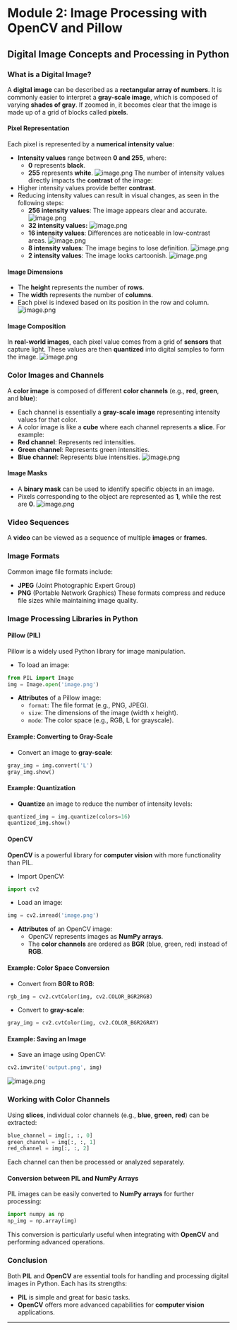 

# Module 2: Image Processing with OpenCV and Pillow
## Digital Image Concepts and Processing in Python
### What is a Digital Image?
A **digital image** can be described as a **rectangular array of numbers**. It is commonly easier to interpret a **gray-scale image**, which is composed of varying **shades of gray**. If zoomed in, it becomes clear that the image is made up of a grid of blocks called **pixels**.
#### Pixel Representation
Each pixel is represented by a **numerical intensity value**:
- **Intensity values** range between **0 and 255**, where:
	- **0** represents **black**.
	- **255** represents **white**.
![image.png](https://prod-files-secure.s3.us-west-2.amazonaws.com/03e82b26-cccb-4906-bb56-adabcbdc0655/fa1bb4aa-313a-44c2-a7b3-7fa4a8432b08/image.png?X-Amz-Algorithm=AWS4-HMAC-SHA256&X-Amz-Content-Sha256=UNSIGNED-PAYLOAD&X-Amz-Credential=ASIAZI2LB466TIDXXG5Z%2F20250205%2Fus-west-2%2Fs3%2Faws4_request&X-Amz-Date=20250205T031814Z&X-Amz-Expires=3600&X-Amz-Security-Token=IQoJb3JpZ2luX2VjECAaCXVzLXdlc3QtMiJHMEUCIHqk%2BTUsP6Z6yIcJoAEpfnwI%2BFA5xJrhbSWHG61Pxw1yAiEAj9ihoKM9r3583ThSi9l0qM5Pm3PnNL12HXcENe7phAoq%2FwMIORAAGgw2Mzc0MjMxODM4MDUiDEu0HFDHAr%2FRURDgzircAzCdGxXT94tQf6Nj%2F%2Fc4vXeB42Q3ScceXtehBLWS0KtRSHCJ1IYJP9tQ7StSo5dN7vsTE2Eg9jNzxsez3adakr5m4pD05A0%2FcUa0mQwimRrvtfS07OETOn%2FJ0HP%2FzPhOWmqML5lfk0kPOuYJTJkqDuMPPx9es4R8FHEmNBgPR4540h20S5QEzYihOENXXoUoogo1vGDjTqoT7usZPpgY0OLeNHj5pW88Cp4gMbdQU83EM54yNLaIFlHwOoEzmJtn%2FUupjS0UYzQFEEWVCxnhKviDkx%2BhdQiYF4C7Jn1aruRv8mK8x0hrJvA%2BDseoNE6Uun8qLc0PGfR3yAocOI2xh%2BW0GUbUl8WeZkno64vYlJYoj1Groyx0e2HvBPmt6d0g0U9Ok16GfwnKkmA5vc8P%2FaLEQ9zHF9eBc9Ym0zpcTPLcJDVtqtWqxzXK7TsZEFTEhk2ucBCbXq4RgYlaGDKmssim9pG7cL%2BkiZnKcn59iebjWTirmaR145ehzIALIOnJR8moyrttBcUoGaOBkZN9LjOc6D2wdYSdbhHAEgAytObz0rywo6TseIDPDOwZJsNzMkARc%2BV05bWLqbQoe4v3vOhHV5mN%2Ba3CpLT0jk5OHmW1Ew3EMYOTfDtJNJhRMP3Mir0GOqUBreJrX%2BW6afgTHx4B2Ch2BbxNXvlIC3DLbU5w73iEWFT6s8BFKjESGG1zR92km%2B2MQnDdUmgLGCijpf3iEzD3d0%2FpXo6eBsqrxxoyo9BPi0iQ4xisWk6JYN4mjzsHpQRkhsoSzcVC%2F1wO4Bxl4B0ynf1VqxObrB4MCh7Lw%2Fhjgiuf6jQVPvYawwYho6KmTkvckkEEG2%2B2CUJWSPGDdQe%2FfnRoJDqE&X-Amz-Signature=d5035c1c9faebfe83dae02d32200ca80fc2e869df536122dcc0bd35500a99195&X-Amz-SignedHeaders=host&x-id=GetObject)
The number of intensity values directly impacts the **contrast** of the image:
- Higher intensity values provide better **contrast**.
- Reducing intensity values can result in visual changes, as seen in the following steps:
	- **256 intensity values**: The image appears clear and accurate.
![image.png](https://prod-files-secure.s3.us-west-2.amazonaws.com/03e82b26-cccb-4906-bb56-adabcbdc0655/0de7dfb4-99dc-4b87-8932-5165b3c3b775/image.png?X-Amz-Algorithm=AWS4-HMAC-SHA256&X-Amz-Content-Sha256=UNSIGNED-PAYLOAD&X-Amz-Credential=ASIAZI2LB466Z5YALQQX%2F20250205%2Fus-west-2%2Fs3%2Faws4_request&X-Amz-Date=20250205T031817Z&X-Amz-Expires=3600&X-Amz-Security-Token=IQoJb3JpZ2luX2VjECAaCXVzLXdlc3QtMiJGMEQCIFnTHgSLowDW8WizMz0fQ4YdmsW0K4C9hLwoPvQrP6KXAiBRjZSGT%2Fl8MXz8VDLQtuGS7ud2BcrwegqZy9rvDJwULir%2FAwg5EAAaDDYzNzQyMzE4MzgwNSIMxZxzmRjXfVe4zYuOKtwDnHx0WLyeHAnl1pBgSRG01lxct%2Foi8XzP0uhFSv%2ByY%2B3elqeCz602hP1WhuhSSMgSNb3k1VTXVYeNE8cjrBOVDpw1mmRHxqCTOknjpVgo3iZNkkUvdUB0OwjSmGd9EtIvAxg8zt7bRf%2FJIFUH4vR5Rh4QBzQO%2FTwUwMieAEn0ndgG%2FR8hsjEQTKDV%2FVWzn1LpPx1KEe0KRHIj5PYR9KoYrneTq5r%2FHydgb4xDqqHhqByVf8seZ%2B9YMqITya4%2B90J57qrk6ds9oR0cYZk4%2BuU3GqDEiCQmMM7VLF4Xy6Q2E3bHoC1onO6GEATdbLEUGwjsW0yw%2FyMK3auR%2BIWbMkJ1BmGKB18Zpjrpm3S0QhkN%2BXH38%2Bl9s3A6ibqZ2ielG8bPYvnEnx42IZTc1T3CkY%2B8a4%2BmISw3exof5ZKPQnIvEDAPJL55jxSSUYfL7jZwRnqlj9XAW2ow%2BQB2d4YCa96W1AYQzOe8A3IrHUNFYIuMBtjlP%2FfRLMBoJJrK%2B3oRAJZ7bIrR1vNW7Y7Z6%2BvvGcUpJKdsMpJeZREgWRZMQsTFpXKVRxUpWuEuK2MzJEc%2FdFDx2d0AaBB0zOATZqmSGwoQnwUqAUIaZJF7NPgs%2Fb6W3cH3wny%2FtJVCi4JuMuYw8syKvQY6pgHnLzDVNB851dBJfKNN9l5c34%2Fu4KGRNbWZ7DcEeb18m5PDSQnLdgd9al17ft2tptCR7p3WHDMSjOjAicB11p4a9oGsv6M1suPJ4CXjOZ8srwqdwA7QvYHH93Ga%2FG4qmprA4onc6JGI4AQ8S6q7bvmU5DxTjy1IMRXKPu4cwqqm25g01gRmaAq9FFZdiE5Ni%2BzrIuz5aGG8W2fTM76yHxofNMD%2BY9OB&X-Amz-Signature=8baf83cc99a508c2beca86f8c0e859b5e5f5d62877a2b4fc6b79f9e8fb3a9543&X-Amz-SignedHeaders=host&x-id=GetObject)
	- **32 intensity values:**
![image.png](https://prod-files-secure.s3.us-west-2.amazonaws.com/03e82b26-cccb-4906-bb56-adabcbdc0655/7eb81f08-b190-4c5a-ba2b-2a498a15b2c4/image.png?X-Amz-Algorithm=AWS4-HMAC-SHA256&X-Amz-Content-Sha256=UNSIGNED-PAYLOAD&X-Amz-Credential=ASIAZI2LB466Z5YALQQX%2F20250205%2Fus-west-2%2Fs3%2Faws4_request&X-Amz-Date=20250205T031817Z&X-Amz-Expires=3600&X-Amz-Security-Token=IQoJb3JpZ2luX2VjECAaCXVzLXdlc3QtMiJGMEQCIFnTHgSLowDW8WizMz0fQ4YdmsW0K4C9hLwoPvQrP6KXAiBRjZSGT%2Fl8MXz8VDLQtuGS7ud2BcrwegqZy9rvDJwULir%2FAwg5EAAaDDYzNzQyMzE4MzgwNSIMxZxzmRjXfVe4zYuOKtwDnHx0WLyeHAnl1pBgSRG01lxct%2Foi8XzP0uhFSv%2ByY%2B3elqeCz602hP1WhuhSSMgSNb3k1VTXVYeNE8cjrBOVDpw1mmRHxqCTOknjpVgo3iZNkkUvdUB0OwjSmGd9EtIvAxg8zt7bRf%2FJIFUH4vR5Rh4QBzQO%2FTwUwMieAEn0ndgG%2FR8hsjEQTKDV%2FVWzn1LpPx1KEe0KRHIj5PYR9KoYrneTq5r%2FHydgb4xDqqHhqByVf8seZ%2B9YMqITya4%2B90J57qrk6ds9oR0cYZk4%2BuU3GqDEiCQmMM7VLF4Xy6Q2E3bHoC1onO6GEATdbLEUGwjsW0yw%2FyMK3auR%2BIWbMkJ1BmGKB18Zpjrpm3S0QhkN%2BXH38%2Bl9s3A6ibqZ2ielG8bPYvnEnx42IZTc1T3CkY%2B8a4%2BmISw3exof5ZKPQnIvEDAPJL55jxSSUYfL7jZwRnqlj9XAW2ow%2BQB2d4YCa96W1AYQzOe8A3IrHUNFYIuMBtjlP%2FfRLMBoJJrK%2B3oRAJZ7bIrR1vNW7Y7Z6%2BvvGcUpJKdsMpJeZREgWRZMQsTFpXKVRxUpWuEuK2MzJEc%2FdFDx2d0AaBB0zOATZqmSGwoQnwUqAUIaZJF7NPgs%2Fb6W3cH3wny%2FtJVCi4JuMuYw8syKvQY6pgHnLzDVNB851dBJfKNN9l5c34%2Fu4KGRNbWZ7DcEeb18m5PDSQnLdgd9al17ft2tptCR7p3WHDMSjOjAicB11p4a9oGsv6M1suPJ4CXjOZ8srwqdwA7QvYHH93Ga%2FG4qmprA4onc6JGI4AQ8S6q7bvmU5DxTjy1IMRXKPu4cwqqm25g01gRmaAq9FFZdiE5Ni%2BzrIuz5aGG8W2fTM76yHxofNMD%2BY9OB&X-Amz-Signature=3c0a173ecce7679e9de2faf06618fe87a62de13fb1d8466262a838a90245fee6&X-Amz-SignedHeaders=host&x-id=GetObject)
	- **16 intensity values**: Differences are noticeable in low-contrast areas.
![image.png](https://prod-files-secure.s3.us-west-2.amazonaws.com/03e82b26-cccb-4906-bb56-adabcbdc0655/6bf56d44-9a14-4b7b-98c2-1f00b8630f0c/image.png?X-Amz-Algorithm=AWS4-HMAC-SHA256&X-Amz-Content-Sha256=UNSIGNED-PAYLOAD&X-Amz-Credential=ASIAZI2LB466Z5YALQQX%2F20250205%2Fus-west-2%2Fs3%2Faws4_request&X-Amz-Date=20250205T031817Z&X-Amz-Expires=3600&X-Amz-Security-Token=IQoJb3JpZ2luX2VjECAaCXVzLXdlc3QtMiJGMEQCIFnTHgSLowDW8WizMz0fQ4YdmsW0K4C9hLwoPvQrP6KXAiBRjZSGT%2Fl8MXz8VDLQtuGS7ud2BcrwegqZy9rvDJwULir%2FAwg5EAAaDDYzNzQyMzE4MzgwNSIMxZxzmRjXfVe4zYuOKtwDnHx0WLyeHAnl1pBgSRG01lxct%2Foi8XzP0uhFSv%2ByY%2B3elqeCz602hP1WhuhSSMgSNb3k1VTXVYeNE8cjrBOVDpw1mmRHxqCTOknjpVgo3iZNkkUvdUB0OwjSmGd9EtIvAxg8zt7bRf%2FJIFUH4vR5Rh4QBzQO%2FTwUwMieAEn0ndgG%2FR8hsjEQTKDV%2FVWzn1LpPx1KEe0KRHIj5PYR9KoYrneTq5r%2FHydgb4xDqqHhqByVf8seZ%2B9YMqITya4%2B90J57qrk6ds9oR0cYZk4%2BuU3GqDEiCQmMM7VLF4Xy6Q2E3bHoC1onO6GEATdbLEUGwjsW0yw%2FyMK3auR%2BIWbMkJ1BmGKB18Zpjrpm3S0QhkN%2BXH38%2Bl9s3A6ibqZ2ielG8bPYvnEnx42IZTc1T3CkY%2B8a4%2BmISw3exof5ZKPQnIvEDAPJL55jxSSUYfL7jZwRnqlj9XAW2ow%2BQB2d4YCa96W1AYQzOe8A3IrHUNFYIuMBtjlP%2FfRLMBoJJrK%2B3oRAJZ7bIrR1vNW7Y7Z6%2BvvGcUpJKdsMpJeZREgWRZMQsTFpXKVRxUpWuEuK2MzJEc%2FdFDx2d0AaBB0zOATZqmSGwoQnwUqAUIaZJF7NPgs%2Fb6W3cH3wny%2FtJVCi4JuMuYw8syKvQY6pgHnLzDVNB851dBJfKNN9l5c34%2Fu4KGRNbWZ7DcEeb18m5PDSQnLdgd9al17ft2tptCR7p3WHDMSjOjAicB11p4a9oGsv6M1suPJ4CXjOZ8srwqdwA7QvYHH93Ga%2FG4qmprA4onc6JGI4AQ8S6q7bvmU5DxTjy1IMRXKPu4cwqqm25g01gRmaAq9FFZdiE5Ni%2BzrIuz5aGG8W2fTM76yHxofNMD%2BY9OB&X-Amz-Signature=c06b1977b0dbbab0208f755f052aa5203219a5a583645fdc0d68f5115941a55e&X-Amz-SignedHeaders=host&x-id=GetObject)
	- **8 intensity values**: The image begins to lose definition.
![image.png](https://prod-files-secure.s3.us-west-2.amazonaws.com/03e82b26-cccb-4906-bb56-adabcbdc0655/cca05878-ca1a-43e0-8bec-1d146756f9ae/image.png?X-Amz-Algorithm=AWS4-HMAC-SHA256&X-Amz-Content-Sha256=UNSIGNED-PAYLOAD&X-Amz-Credential=ASIAZI2LB466Z5YALQQX%2F20250205%2Fus-west-2%2Fs3%2Faws4_request&X-Amz-Date=20250205T031817Z&X-Amz-Expires=3600&X-Amz-Security-Token=IQoJb3JpZ2luX2VjECAaCXVzLXdlc3QtMiJGMEQCIFnTHgSLowDW8WizMz0fQ4YdmsW0K4C9hLwoPvQrP6KXAiBRjZSGT%2Fl8MXz8VDLQtuGS7ud2BcrwegqZy9rvDJwULir%2FAwg5EAAaDDYzNzQyMzE4MzgwNSIMxZxzmRjXfVe4zYuOKtwDnHx0WLyeHAnl1pBgSRG01lxct%2Foi8XzP0uhFSv%2ByY%2B3elqeCz602hP1WhuhSSMgSNb3k1VTXVYeNE8cjrBOVDpw1mmRHxqCTOknjpVgo3iZNkkUvdUB0OwjSmGd9EtIvAxg8zt7bRf%2FJIFUH4vR5Rh4QBzQO%2FTwUwMieAEn0ndgG%2FR8hsjEQTKDV%2FVWzn1LpPx1KEe0KRHIj5PYR9KoYrneTq5r%2FHydgb4xDqqHhqByVf8seZ%2B9YMqITya4%2B90J57qrk6ds9oR0cYZk4%2BuU3GqDEiCQmMM7VLF4Xy6Q2E3bHoC1onO6GEATdbLEUGwjsW0yw%2FyMK3auR%2BIWbMkJ1BmGKB18Zpjrpm3S0QhkN%2BXH38%2Bl9s3A6ibqZ2ielG8bPYvnEnx42IZTc1T3CkY%2B8a4%2BmISw3exof5ZKPQnIvEDAPJL55jxSSUYfL7jZwRnqlj9XAW2ow%2BQB2d4YCa96W1AYQzOe8A3IrHUNFYIuMBtjlP%2FfRLMBoJJrK%2B3oRAJZ7bIrR1vNW7Y7Z6%2BvvGcUpJKdsMpJeZREgWRZMQsTFpXKVRxUpWuEuK2MzJEc%2FdFDx2d0AaBB0zOATZqmSGwoQnwUqAUIaZJF7NPgs%2Fb6W3cH3wny%2FtJVCi4JuMuYw8syKvQY6pgHnLzDVNB851dBJfKNN9l5c34%2Fu4KGRNbWZ7DcEeb18m5PDSQnLdgd9al17ft2tptCR7p3WHDMSjOjAicB11p4a9oGsv6M1suPJ4CXjOZ8srwqdwA7QvYHH93Ga%2FG4qmprA4onc6JGI4AQ8S6q7bvmU5DxTjy1IMRXKPu4cwqqm25g01gRmaAq9FFZdiE5Ni%2BzrIuz5aGG8W2fTM76yHxofNMD%2BY9OB&X-Amz-Signature=fcef438119076f910427412590d1bfa8506e7dd97128c56d5487eff5ff9f0068&X-Amz-SignedHeaders=host&x-id=GetObject)
	- **2 intensity values**: The image looks cartoonish.
![image.png](https://prod-files-secure.s3.us-west-2.amazonaws.com/03e82b26-cccb-4906-bb56-adabcbdc0655/12da64d7-6b97-44e0-bc2c-52b9c47ce212/image.png?X-Amz-Algorithm=AWS4-HMAC-SHA256&X-Amz-Content-Sha256=UNSIGNED-PAYLOAD&X-Amz-Credential=ASIAZI2LB466Z5YALQQX%2F20250205%2Fus-west-2%2Fs3%2Faws4_request&X-Amz-Date=20250205T031817Z&X-Amz-Expires=3600&X-Amz-Security-Token=IQoJb3JpZ2luX2VjECAaCXVzLXdlc3QtMiJGMEQCIFnTHgSLowDW8WizMz0fQ4YdmsW0K4C9hLwoPvQrP6KXAiBRjZSGT%2Fl8MXz8VDLQtuGS7ud2BcrwegqZy9rvDJwULir%2FAwg5EAAaDDYzNzQyMzE4MzgwNSIMxZxzmRjXfVe4zYuOKtwDnHx0WLyeHAnl1pBgSRG01lxct%2Foi8XzP0uhFSv%2ByY%2B3elqeCz602hP1WhuhSSMgSNb3k1VTXVYeNE8cjrBOVDpw1mmRHxqCTOknjpVgo3iZNkkUvdUB0OwjSmGd9EtIvAxg8zt7bRf%2FJIFUH4vR5Rh4QBzQO%2FTwUwMieAEn0ndgG%2FR8hsjEQTKDV%2FVWzn1LpPx1KEe0KRHIj5PYR9KoYrneTq5r%2FHydgb4xDqqHhqByVf8seZ%2B9YMqITya4%2B90J57qrk6ds9oR0cYZk4%2BuU3GqDEiCQmMM7VLF4Xy6Q2E3bHoC1onO6GEATdbLEUGwjsW0yw%2FyMK3auR%2BIWbMkJ1BmGKB18Zpjrpm3S0QhkN%2BXH38%2Bl9s3A6ibqZ2ielG8bPYvnEnx42IZTc1T3CkY%2B8a4%2BmISw3exof5ZKPQnIvEDAPJL55jxSSUYfL7jZwRnqlj9XAW2ow%2BQB2d4YCa96W1AYQzOe8A3IrHUNFYIuMBtjlP%2FfRLMBoJJrK%2B3oRAJZ7bIrR1vNW7Y7Z6%2BvvGcUpJKdsMpJeZREgWRZMQsTFpXKVRxUpWuEuK2MzJEc%2FdFDx2d0AaBB0zOATZqmSGwoQnwUqAUIaZJF7NPgs%2Fb6W3cH3wny%2FtJVCi4JuMuYw8syKvQY6pgHnLzDVNB851dBJfKNN9l5c34%2Fu4KGRNbWZ7DcEeb18m5PDSQnLdgd9al17ft2tptCR7p3WHDMSjOjAicB11p4a9oGsv6M1suPJ4CXjOZ8srwqdwA7QvYHH93Ga%2FG4qmprA4onc6JGI4AQ8S6q7bvmU5DxTjy1IMRXKPu4cwqqm25g01gRmaAq9FFZdiE5Ni%2BzrIuz5aGG8W2fTM76yHxofNMD%2BY9OB&X-Amz-Signature=4f148c1711b8fc90e59332851158e2eca44ff5d0c39f25435ef80f67494098a0&X-Amz-SignedHeaders=host&x-id=GetObject)
#### Image Dimensions
- The **height** represents the number of **rows**.
- The **width** represents the number of **columns**.
- Each pixel is indexed based on its position in the row and column.
![image.png](https://prod-files-secure.s3.us-west-2.amazonaws.com/03e82b26-cccb-4906-bb56-adabcbdc0655/ff056335-e79e-4491-b508-30cd45b6c194/image.png?X-Amz-Algorithm=AWS4-HMAC-SHA256&X-Amz-Content-Sha256=UNSIGNED-PAYLOAD&X-Amz-Credential=ASIAZI2LB466TIDXXG5Z%2F20250205%2Fus-west-2%2Fs3%2Faws4_request&X-Amz-Date=20250205T031814Z&X-Amz-Expires=3600&X-Amz-Security-Token=IQoJb3JpZ2luX2VjECAaCXVzLXdlc3QtMiJHMEUCIHqk%2BTUsP6Z6yIcJoAEpfnwI%2BFA5xJrhbSWHG61Pxw1yAiEAj9ihoKM9r3583ThSi9l0qM5Pm3PnNL12HXcENe7phAoq%2FwMIORAAGgw2Mzc0MjMxODM4MDUiDEu0HFDHAr%2FRURDgzircAzCdGxXT94tQf6Nj%2F%2Fc4vXeB42Q3ScceXtehBLWS0KtRSHCJ1IYJP9tQ7StSo5dN7vsTE2Eg9jNzxsez3adakr5m4pD05A0%2FcUa0mQwimRrvtfS07OETOn%2FJ0HP%2FzPhOWmqML5lfk0kPOuYJTJkqDuMPPx9es4R8FHEmNBgPR4540h20S5QEzYihOENXXoUoogo1vGDjTqoT7usZPpgY0OLeNHj5pW88Cp4gMbdQU83EM54yNLaIFlHwOoEzmJtn%2FUupjS0UYzQFEEWVCxnhKviDkx%2BhdQiYF4C7Jn1aruRv8mK8x0hrJvA%2BDseoNE6Uun8qLc0PGfR3yAocOI2xh%2BW0GUbUl8WeZkno64vYlJYoj1Groyx0e2HvBPmt6d0g0U9Ok16GfwnKkmA5vc8P%2FaLEQ9zHF9eBc9Ym0zpcTPLcJDVtqtWqxzXK7TsZEFTEhk2ucBCbXq4RgYlaGDKmssim9pG7cL%2BkiZnKcn59iebjWTirmaR145ehzIALIOnJR8moyrttBcUoGaOBkZN9LjOc6D2wdYSdbhHAEgAytObz0rywo6TseIDPDOwZJsNzMkARc%2BV05bWLqbQoe4v3vOhHV5mN%2Ba3CpLT0jk5OHmW1Ew3EMYOTfDtJNJhRMP3Mir0GOqUBreJrX%2BW6afgTHx4B2Ch2BbxNXvlIC3DLbU5w73iEWFT6s8BFKjESGG1zR92km%2B2MQnDdUmgLGCijpf3iEzD3d0%2FpXo6eBsqrxxoyo9BPi0iQ4xisWk6JYN4mjzsHpQRkhsoSzcVC%2F1wO4Bxl4B0ynf1VqxObrB4MCh7Lw%2Fhjgiuf6jQVPvYawwYho6KmTkvckkEEG2%2B2CUJWSPGDdQe%2FfnRoJDqE&X-Amz-Signature=d5076a49ccad4ede29d904e242ad9723f9eb846cb0fa8922cb1210575f592d12&X-Amz-SignedHeaders=host&x-id=GetObject)
#### Image Composition
In **real-world images**, each pixel value comes from a grid of **sensors** that capture light. These values are then **quantized** into digital samples to form the image.
![image.png](https://prod-files-secure.s3.us-west-2.amazonaws.com/03e82b26-cccb-4906-bb56-adabcbdc0655/0c721ea0-409b-4d32-b630-a00d6f170d18/image.png?X-Amz-Algorithm=AWS4-HMAC-SHA256&X-Amz-Content-Sha256=UNSIGNED-PAYLOAD&X-Amz-Credential=ASIAZI2LB466TIDXXG5Z%2F20250205%2Fus-west-2%2Fs3%2Faws4_request&X-Amz-Date=20250205T031814Z&X-Amz-Expires=3600&X-Amz-Security-Token=IQoJb3JpZ2luX2VjECAaCXVzLXdlc3QtMiJHMEUCIHqk%2BTUsP6Z6yIcJoAEpfnwI%2BFA5xJrhbSWHG61Pxw1yAiEAj9ihoKM9r3583ThSi9l0qM5Pm3PnNL12HXcENe7phAoq%2FwMIORAAGgw2Mzc0MjMxODM4MDUiDEu0HFDHAr%2FRURDgzircAzCdGxXT94tQf6Nj%2F%2Fc4vXeB42Q3ScceXtehBLWS0KtRSHCJ1IYJP9tQ7StSo5dN7vsTE2Eg9jNzxsez3adakr5m4pD05A0%2FcUa0mQwimRrvtfS07OETOn%2FJ0HP%2FzPhOWmqML5lfk0kPOuYJTJkqDuMPPx9es4R8FHEmNBgPR4540h20S5QEzYihOENXXoUoogo1vGDjTqoT7usZPpgY0OLeNHj5pW88Cp4gMbdQU83EM54yNLaIFlHwOoEzmJtn%2FUupjS0UYzQFEEWVCxnhKviDkx%2BhdQiYF4C7Jn1aruRv8mK8x0hrJvA%2BDseoNE6Uun8qLc0PGfR3yAocOI2xh%2BW0GUbUl8WeZkno64vYlJYoj1Groyx0e2HvBPmt6d0g0U9Ok16GfwnKkmA5vc8P%2FaLEQ9zHF9eBc9Ym0zpcTPLcJDVtqtWqxzXK7TsZEFTEhk2ucBCbXq4RgYlaGDKmssim9pG7cL%2BkiZnKcn59iebjWTirmaR145ehzIALIOnJR8moyrttBcUoGaOBkZN9LjOc6D2wdYSdbhHAEgAytObz0rywo6TseIDPDOwZJsNzMkARc%2BV05bWLqbQoe4v3vOhHV5mN%2Ba3CpLT0jk5OHmW1Ew3EMYOTfDtJNJhRMP3Mir0GOqUBreJrX%2BW6afgTHx4B2Ch2BbxNXvlIC3DLbU5w73iEWFT6s8BFKjESGG1zR92km%2B2MQnDdUmgLGCijpf3iEzD3d0%2FpXo6eBsqrxxoyo9BPi0iQ4xisWk6JYN4mjzsHpQRkhsoSzcVC%2F1wO4Bxl4B0ynf1VqxObrB4MCh7Lw%2Fhjgiuf6jQVPvYawwYho6KmTkvckkEEG2%2B2CUJWSPGDdQe%2FfnRoJDqE&X-Amz-Signature=037f4ffddbc3b4ba5f96c0f8bac8cee34e708ead223229cda3e8a7590e5e714d&X-Amz-SignedHeaders=host&x-id=GetObject)
### Color Images and Channels
A **color image** is composed of different **color channels** (e.g., **red**, **green**, and **blue**):
- Each channel is essentially a **gray-scale image** representing intensity values for that color.
- A color image is like a **cube** where each channel represents a **slice**.
For example:
- **Red channel**: Represents red intensities.
- **Green channel**: Represents green intensities.
- **Blue channel**: Represents blue intensities.
![image.png](https://prod-files-secure.s3.us-west-2.amazonaws.com/03e82b26-cccb-4906-bb56-adabcbdc0655/c0cc17c9-842f-413f-82e8-f3f44278cf74/image.png?X-Amz-Algorithm=AWS4-HMAC-SHA256&X-Amz-Content-Sha256=UNSIGNED-PAYLOAD&X-Amz-Credential=ASIAZI2LB466TIDXXG5Z%2F20250205%2Fus-west-2%2Fs3%2Faws4_request&X-Amz-Date=20250205T031814Z&X-Amz-Expires=3600&X-Amz-Security-Token=IQoJb3JpZ2luX2VjECAaCXVzLXdlc3QtMiJHMEUCIHqk%2BTUsP6Z6yIcJoAEpfnwI%2BFA5xJrhbSWHG61Pxw1yAiEAj9ihoKM9r3583ThSi9l0qM5Pm3PnNL12HXcENe7phAoq%2FwMIORAAGgw2Mzc0MjMxODM4MDUiDEu0HFDHAr%2FRURDgzircAzCdGxXT94tQf6Nj%2F%2Fc4vXeB42Q3ScceXtehBLWS0KtRSHCJ1IYJP9tQ7StSo5dN7vsTE2Eg9jNzxsez3adakr5m4pD05A0%2FcUa0mQwimRrvtfS07OETOn%2FJ0HP%2FzPhOWmqML5lfk0kPOuYJTJkqDuMPPx9es4R8FHEmNBgPR4540h20S5QEzYihOENXXoUoogo1vGDjTqoT7usZPpgY0OLeNHj5pW88Cp4gMbdQU83EM54yNLaIFlHwOoEzmJtn%2FUupjS0UYzQFEEWVCxnhKviDkx%2BhdQiYF4C7Jn1aruRv8mK8x0hrJvA%2BDseoNE6Uun8qLc0PGfR3yAocOI2xh%2BW0GUbUl8WeZkno64vYlJYoj1Groyx0e2HvBPmt6d0g0U9Ok16GfwnKkmA5vc8P%2FaLEQ9zHF9eBc9Ym0zpcTPLcJDVtqtWqxzXK7TsZEFTEhk2ucBCbXq4RgYlaGDKmssim9pG7cL%2BkiZnKcn59iebjWTirmaR145ehzIALIOnJR8moyrttBcUoGaOBkZN9LjOc6D2wdYSdbhHAEgAytObz0rywo6TseIDPDOwZJsNzMkARc%2BV05bWLqbQoe4v3vOhHV5mN%2Ba3CpLT0jk5OHmW1Ew3EMYOTfDtJNJhRMP3Mir0GOqUBreJrX%2BW6afgTHx4B2Ch2BbxNXvlIC3DLbU5w73iEWFT6s8BFKjESGG1zR92km%2B2MQnDdUmgLGCijpf3iEzD3d0%2FpXo6eBsqrxxoyo9BPi0iQ4xisWk6JYN4mjzsHpQRkhsoSzcVC%2F1wO4Bxl4B0ynf1VqxObrB4MCh7Lw%2Fhjgiuf6jQVPvYawwYho6KmTkvckkEEG2%2B2CUJWSPGDdQe%2FfnRoJDqE&X-Amz-Signature=3cff960c63b24d318ca7db9afdf23d03bfc8302810c8e1c62562f512dbf26b0f&X-Amz-SignedHeaders=host&x-id=GetObject)
#### Image Masks
- A **binary mask** can be used to identify specific objects in an image.
- Pixels corresponding to the object are represented as **1**, while the rest are **0**.
![image.png](https://prod-files-secure.s3.us-west-2.amazonaws.com/03e82b26-cccb-4906-bb56-adabcbdc0655/667eab4d-d19d-4618-81d0-663b6beb002c/image.png?X-Amz-Algorithm=AWS4-HMAC-SHA256&X-Amz-Content-Sha256=UNSIGNED-PAYLOAD&X-Amz-Credential=ASIAZI2LB466TIDXXG5Z%2F20250205%2Fus-west-2%2Fs3%2Faws4_request&X-Amz-Date=20250205T031814Z&X-Amz-Expires=3600&X-Amz-Security-Token=IQoJb3JpZ2luX2VjECAaCXVzLXdlc3QtMiJHMEUCIHqk%2BTUsP6Z6yIcJoAEpfnwI%2BFA5xJrhbSWHG61Pxw1yAiEAj9ihoKM9r3583ThSi9l0qM5Pm3PnNL12HXcENe7phAoq%2FwMIORAAGgw2Mzc0MjMxODM4MDUiDEu0HFDHAr%2FRURDgzircAzCdGxXT94tQf6Nj%2F%2Fc4vXeB42Q3ScceXtehBLWS0KtRSHCJ1IYJP9tQ7StSo5dN7vsTE2Eg9jNzxsez3adakr5m4pD05A0%2FcUa0mQwimRrvtfS07OETOn%2FJ0HP%2FzPhOWmqML5lfk0kPOuYJTJkqDuMPPx9es4R8FHEmNBgPR4540h20S5QEzYihOENXXoUoogo1vGDjTqoT7usZPpgY0OLeNHj5pW88Cp4gMbdQU83EM54yNLaIFlHwOoEzmJtn%2FUupjS0UYzQFEEWVCxnhKviDkx%2BhdQiYF4C7Jn1aruRv8mK8x0hrJvA%2BDseoNE6Uun8qLc0PGfR3yAocOI2xh%2BW0GUbUl8WeZkno64vYlJYoj1Groyx0e2HvBPmt6d0g0U9Ok16GfwnKkmA5vc8P%2FaLEQ9zHF9eBc9Ym0zpcTPLcJDVtqtWqxzXK7TsZEFTEhk2ucBCbXq4RgYlaGDKmssim9pG7cL%2BkiZnKcn59iebjWTirmaR145ehzIALIOnJR8moyrttBcUoGaOBkZN9LjOc6D2wdYSdbhHAEgAytObz0rywo6TseIDPDOwZJsNzMkARc%2BV05bWLqbQoe4v3vOhHV5mN%2Ba3CpLT0jk5OHmW1Ew3EMYOTfDtJNJhRMP3Mir0GOqUBreJrX%2BW6afgTHx4B2Ch2BbxNXvlIC3DLbU5w73iEWFT6s8BFKjESGG1zR92km%2B2MQnDdUmgLGCijpf3iEzD3d0%2FpXo6eBsqrxxoyo9BPi0iQ4xisWk6JYN4mjzsHpQRkhsoSzcVC%2F1wO4Bxl4B0ynf1VqxObrB4MCh7Lw%2Fhjgiuf6jQVPvYawwYho6KmTkvckkEEG2%2B2CUJWSPGDdQe%2FfnRoJDqE&X-Amz-Signature=124d76b3373c2c1f3ffb797dab7d66f7c14cd5214b361ed2a0b4d933f9a3650e&X-Amz-SignedHeaders=host&x-id=GetObject)
### Video Sequences
A **video** can be viewed as a sequence of multiple **images** or **frames**.
### Image Formats
Common image file formats include:
- **JPEG** (Joint Photographic Expert Group)
- **PNG** (Portable Network Graphics)
These formats compress and reduce file sizes while maintaining image quality.
### Image Processing Libraries in Python
#### Pillow (PIL)
Pillow is a widely used Python library for image manipulation.
- To load an image:
```python
from PIL import Image
img = Image.open('image.png')
```
- **Attributes** of a Pillow image:
	- `format`: The file format (e.g., PNG, JPEG).
	- `size`: The dimensions of the image (width x height).
	- `mode`: The color space (e.g., RGB, L for grayscale).
#### Example: Converting to Gray-Scale
- Convert an image to **gray-scale**:
```python
gray_img = img.convert('L')
gray_img.show()
```
#### Example: Quantization
- **Quantize** an image to reduce the number of intensity levels:
```python
quantized_img = img.quantize(colors=16)
quantized_img.show()
```
#### OpenCV
**OpenCV** is a powerful library for **computer vision** with more functionality than PIL.
- Import OpenCV:
```python
import cv2
```
- Load an image:
```python
img = cv2.imread('image.png')
```
- **Attributes** of an OpenCV image:
	- OpenCV represents images as **NumPy arrays**.
	- The **color channels** are ordered as **BGR** (blue, green, red) instead of **RGB**.
#### Example: Color Space Conversion
- Convert from **BGR to RGB**:
```python
rgb_img = cv2.cvtColor(img, cv2.COLOR_BGR2RGB)
```
- Convert to **gray-scale**:
```python
gray_img = cv2.cvtColor(img, cv2.COLOR_BGR2GRAY)
```
#### Example: Saving an Image
- Save an image using OpenCV:
```python
cv2.imwrite('output.png', img)
```
![image.png](https://prod-files-secure.s3.us-west-2.amazonaws.com/03e82b26-cccb-4906-bb56-adabcbdc0655/25fcc977-54ea-484c-997e-9b6bd016f347/image.png?X-Amz-Algorithm=AWS4-HMAC-SHA256&X-Amz-Content-Sha256=UNSIGNED-PAYLOAD&X-Amz-Credential=ASIAZI2LB466TIDXXG5Z%2F20250205%2Fus-west-2%2Fs3%2Faws4_request&X-Amz-Date=20250205T031814Z&X-Amz-Expires=3600&X-Amz-Security-Token=IQoJb3JpZ2luX2VjECAaCXVzLXdlc3QtMiJHMEUCIHqk%2BTUsP6Z6yIcJoAEpfnwI%2BFA5xJrhbSWHG61Pxw1yAiEAj9ihoKM9r3583ThSi9l0qM5Pm3PnNL12HXcENe7phAoq%2FwMIORAAGgw2Mzc0MjMxODM4MDUiDEu0HFDHAr%2FRURDgzircAzCdGxXT94tQf6Nj%2F%2Fc4vXeB42Q3ScceXtehBLWS0KtRSHCJ1IYJP9tQ7StSo5dN7vsTE2Eg9jNzxsez3adakr5m4pD05A0%2FcUa0mQwimRrvtfS07OETOn%2FJ0HP%2FzPhOWmqML5lfk0kPOuYJTJkqDuMPPx9es4R8FHEmNBgPR4540h20S5QEzYihOENXXoUoogo1vGDjTqoT7usZPpgY0OLeNHj5pW88Cp4gMbdQU83EM54yNLaIFlHwOoEzmJtn%2FUupjS0UYzQFEEWVCxnhKviDkx%2BhdQiYF4C7Jn1aruRv8mK8x0hrJvA%2BDseoNE6Uun8qLc0PGfR3yAocOI2xh%2BW0GUbUl8WeZkno64vYlJYoj1Groyx0e2HvBPmt6d0g0U9Ok16GfwnKkmA5vc8P%2FaLEQ9zHF9eBc9Ym0zpcTPLcJDVtqtWqxzXK7TsZEFTEhk2ucBCbXq4RgYlaGDKmssim9pG7cL%2BkiZnKcn59iebjWTirmaR145ehzIALIOnJR8moyrttBcUoGaOBkZN9LjOc6D2wdYSdbhHAEgAytObz0rywo6TseIDPDOwZJsNzMkARc%2BV05bWLqbQoe4v3vOhHV5mN%2Ba3CpLT0jk5OHmW1Ew3EMYOTfDtJNJhRMP3Mir0GOqUBreJrX%2BW6afgTHx4B2Ch2BbxNXvlIC3DLbU5w73iEWFT6s8BFKjESGG1zR92km%2B2MQnDdUmgLGCijpf3iEzD3d0%2FpXo6eBsqrxxoyo9BPi0iQ4xisWk6JYN4mjzsHpQRkhsoSzcVC%2F1wO4Bxl4B0ynf1VqxObrB4MCh7Lw%2Fhjgiuf6jQVPvYawwYho6KmTkvckkEEG2%2B2CUJWSPGDdQe%2FfnRoJDqE&X-Amz-Signature=dcf681d8a0f3a24926cf401a4f57799832e7ee47bb76a71b307b306e8d311ed4&X-Amz-SignedHeaders=host&x-id=GetObject)
### Working with Color Channels
Using **slices**, individual color channels (e.g., **blue**, **green**, **red**) can be extracted:
```python
blue_channel = img[:, :, 0]
green_channel = img[:, :, 1]
red_channel = img[:, :, 2]
```
Each channel can then be processed or analyzed separately.
#### Conversion between PIL and NumPy Arrays
PIL images can be easily converted to **NumPy arrays** for further processing:
```python
import numpy as np
np_img = np.array(img)
```
This conversion is particularly useful when integrating with **OpenCV** and performing advanced operations.
### Conclusion
Both **PIL** and **OpenCV** are essential tools for handling and processing digital images in Python. Each has its strengths:
- **PIL** is simple and great for basic tasks.
- **OpenCV** offers more advanced capabilities for **computer vision** applications.
___


